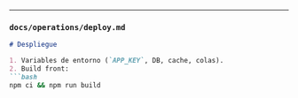 
---

### `docs/operations/deploy.md`
```md
# Despliegue

1. Variables de entorno (`APP_KEY`, DB, cache, colas).
2. Build front:
```bash
npm ci && npm run build
